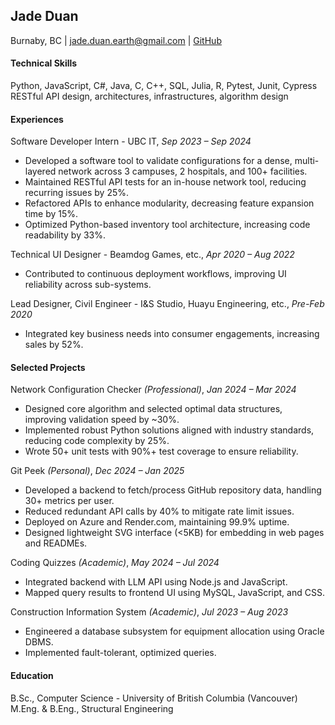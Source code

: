 ## Jade Duan

Burnaby, BC | jade.duan.earth@gmail.com | [GitHub](https://github.com/eerieA)

#### Technical Skills

Python, JavaScript, C#, Java, C, C++, SQL, Julia, R, Pytest, Junit, Cypress  
RESTful API design, architectures, infrastructures, algorithm design

#### Experiences  

Software Developer Intern - UBC IT, *Sep 2023 – Sep 2024*  
- Developed a software tool to validate configurations for a dense, multi-layered network across 3 campuses, 2 hospitals, and 100+ facilities.  
- Maintained RESTful API tests for an in-house network tool, reducing recurring issues by 25%.  
- Refactored APIs to enhance modularity, decreasing feature expansion time by 15%.  
- Optimized Python-based inventory tool architecture, increasing code readability by 33%.

Technical UI Designer - Beamdog Games, etc., *Apr 2020 – Aug 2022*  
- Contributed to continuous deployment workflows, improving UI reliability across sub-systems.

Lead Designer, Civil Engineer - I&S Studio, Huayu Engineering, etc., *Pre-Feb 2020*  
- Integrated key business needs into consumer engagements, increasing sales by 52%.

#### Selected Projects

Network Configuration Checker *(Professional)*, *Jan 2024 – Mar 2024*  
- Designed core algorithm and selected optimal data structures, improving validation speed by ~30%.  
- Implemented robust Python solutions aligned with industry standards, reducing code complexity by 25%.  
- Wrote 50+ unit tests with 90%+ test coverage to ensure reliability.

Git Peek *(Personal)*, *Dec 2024 – Jan 2025*  
- Developed a backend to fetch/process GitHub repository data, handling 30+ metrics per user.  
- Reduced redundant API calls by 40% to mitigate rate limit issues.  
- Deployed on Azure and Render.com, maintaining 99.9% uptime.  
- Designed lightweight SVG interface (<5KB) for embedding in web pages and READMEs.

Coding Quizzes *(Academic)*, *May 2024 – Jul 2024*  
- Integrated backend with LLM API using Node.js and JavaScript.  
- Mapped query results to frontend UI using MySQL, JavaScript, and CSS.

Construction Information System *(Academic)*, *Jul 2023 – Aug 2023*  
- Engineered a database subsystem for equipment allocation using Oracle DBMS.  
- Implemented fault-tolerant, optimized queries.

#### Education

B.Sc., Computer Science - University of British Columbia (Vancouver)  
M.Eng. & B.Eng., Structural Engineering